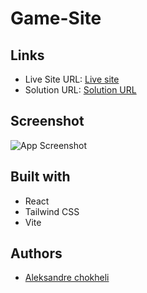 # Game-Site

## Links

- Live Site URL: [Live site](https://game-site-theta.vercel.app/)
- Solution URL: [Solution URL](https://github.com/aleksandrre/gameSite)

## Screenshot
![App Screenshot](https://github.com/aleksandrre/gameSite/assets/108459639/218ebaa3-d081-43b4-8a8a-e4428707ab0c)
## Built with
- React
- Tailwind CSS
- Vite
## Authors
- [Aleksandre chokheli](https://github.com/aleksandrre)

